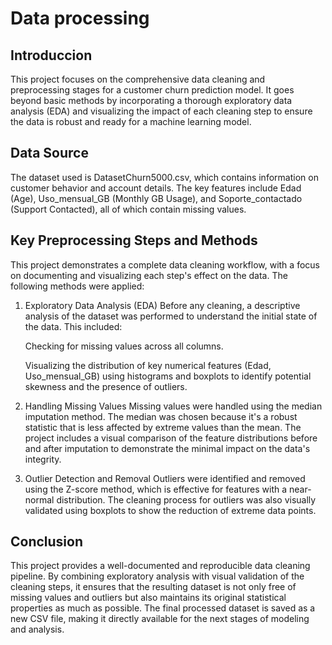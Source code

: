 # Data processing

## Introduccion
This project focuses on the comprehensive data cleaning and preprocessing stages for a customer churn prediction model. It goes beyond basic methods by incorporating a thorough exploratory data analysis (EDA) and visualizing the impact of each cleaning step to ensure the data is robust and ready for a machine learning model.

## Data Source
The dataset used is DatasetChurn5000.csv, which contains information on customer behavior and account details. The key features include Edad (Age), Uso_mensual_GB (Monthly GB Usage), and Soporte_contactado (Support Contacted), all of which contain missing values.

## Key Preprocessing Steps and Methods
This project demonstrates a complete data cleaning workflow, with a focus on documenting and visualizing each step's effect on the data. The following methods were applied:

1. Exploratory Data Analysis (EDA)
Before any cleaning, a descriptive analysis of the dataset was performed to understand the initial state of the data. This included:

    Checking for missing values across all columns.

    Visualizing the distribution of key numerical features (Edad, Uso_mensual_GB) using histograms and boxplots to identify potential skewness and the presence of outliers.

2. Handling Missing Values
Missing values were handled using the median imputation method. The median was chosen because it's a robust statistic that is less affected by extreme values than the mean. The project includes a visual comparison of the feature distributions before and after imputation to demonstrate the minimal impact on the data's integrity.

3. Outlier Detection and Removal
Outliers were identified and removed using the Z-score method, which is effective for features with a near-normal distribution. The cleaning process for outliers was also visually validated using boxplots to show the reduction of extreme data points.

## Conclusion
This project provides a well-documented and reproducible data cleaning pipeline. By combining exploratory analysis with visual validation of the cleaning steps, it ensures that the resulting dataset is not only free of missing values and outliers but also maintains its original statistical properties as much as possible. The final processed dataset is saved as a new CSV file, making it directly available for the next stages of modeling and analysis.
